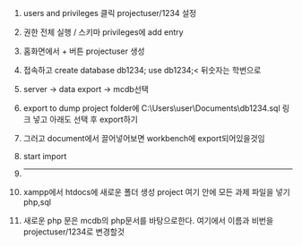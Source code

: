 1. users and privileges 클릭 projectuser/1234 설정
2. 권한 전체 실행 / 스키마 privileges에 add entry
3. 홈화면에서 + 버튼 projectuser 생성
4. 접속하고 create database db1234; use db1234;< 뒤숫자는 학번으로
5. server -> data export -> mcdb선택
6. export to dump project folder에 C:\Users\user\Documents\db1234.sql 링크 넣고 아래도 선택 후 export하기
7. 그러고 document에서 끌어넣어보면 workbench에 export되어있을것임
8. start import

9. ------------
10. xampp에서 htdocs에 새로운 폴더 생성 project 여기 안에 모든 과제 파일을 넣기 php,sql
11. 새로운 php 문은 mcdb의 php문서를 바탕으로한다. 여기에서 이름과 비번을 projectuser/1234로 변경할것
